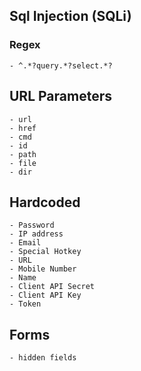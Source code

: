 

## Sql Injection (SQLi)

### Regex

    - ^.*?query.*?select.*?

## URL Parameters

    - url
    - href
    - cmd
    - id
    - path
    - file
    - dir
    

## Hardcoded

    - Password
    - IP address
    - Email
    - Special Hotkey
    - URL 
    - Mobile Number
    - Name
    - Client API Secret
    - Client API Key
    - Token

## Forms
    - hidden fields